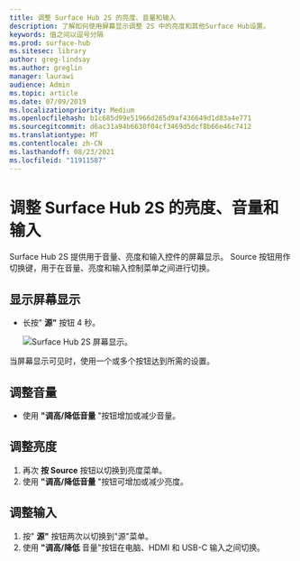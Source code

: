 ```yaml
---
title: 调整 Surface Hub 2S 的亮度、音量和输入
description: 了解如何使用屏幕显示调整 2S 中的亮度和其他Surface Hub设置。
keywords: 值之间以逗号分隔
ms.prod: surface-hub
ms.sitesec: library
author: greg-lindsay
ms.author: greglin
manager: laurawi
audience: Admin
ms.topic: article
ms.date: 07/09/2019
ms.localizationpriority: Medium
ms.openlocfilehash: b1c685d99e51966d265d9af436649d1d83a4e771
ms.sourcegitcommit: d6ac31a94b6630f04cf3469d5dcf8b66e46c7412
ms.translationtype: MT
ms.contentlocale: zh-CN
ms.lasthandoff: 08/23/2021
ms.locfileid: "11911587"
---
```

# <a name="adjust-surface-hub-2s-brightness-volume-and-input"></a>调整 Surface Hub 2S 的亮度、音量和输入

Surface Hub 2S 提供用于音量、亮度和输入控件的屏幕显示。 Source 按钮用作切换键，用于在音量、亮度和输入控制菜单之间进行切换。

## <a name="to-show-the-on-screen-display"></a>显示屏幕显示

- 长按" **源"** 按钮 4 秒。

  ![Surface Hub 2S 屏幕显示。](images/sh2-onscreen-display.png)<br>

 当屏幕显示可见时，使用一个或多个按钮达到所需的设置。
 
## <a name="to-adjust-volume"></a>调整音量

- 使用 **"调高/降低音量** "按钮增加或减少音量。

## <a name="to-adjust-brightness"></a>调整亮度

1. 再次 **按 Source** 按钮以切换到亮度菜单。
2. 使用 **"调高/降低音量** "按钮可增加或减少亮度。

## <a name="to-adjust-input"></a>调整输入

1. 按" **源"** 按钮两次以切换到"源"菜单。
2. 使用 **"调高/降低** 音量"按钮在电脑、HDMI 和 USB-C 输入之间切换。
